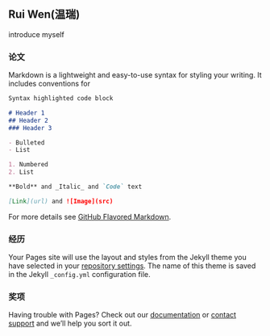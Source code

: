 ## Rui Wen(温瑞)

introduce myself

### 论文

Markdown is a lightweight and easy-to-use syntax for styling your writing. It includes conventions for

```markdown
Syntax highlighted code block

# Header 1
## Header 2
### Header 3

- Bulleted
- List

1. Numbered
2. List

**Bold** and _Italic_ and `Code` text

[Link](url) and ![Image](src)
```

For more details see [GitHub Flavored Markdown](https://guides.github.com/features/mastering-markdown/).

### 经历

Your Pages site will use the layout and styles from the Jekyll theme you have selected in your [repository settings](https://github.com/Rui-Wen0215/Rui-Wen0215.github.io/settings/pages). The name of this theme is saved in the Jekyll `_config.yml` configuration file.

### 奖项

Having trouble with Pages? Check out our [documentation](https://docs.github.com/categories/github-pages-basics/) or [contact support](https://support.github.com/contact) and we’ll help you sort it out.
